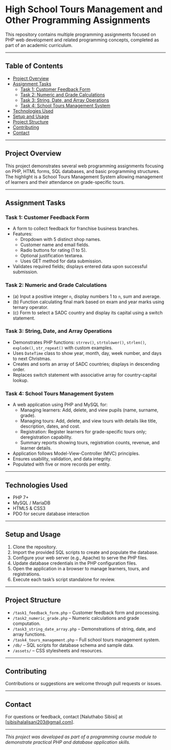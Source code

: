 # High School Tours Management and Other Programming Assignments

This repository contains multiple programming assignments focused on PHP web development and related programming concepts, completed as part of an academic curriculum.

---

## Table of Contents

- [Project Overview](#project-overview)
- [Assignment Tasks](#assignment-tasks)
  - [Task 1: Customer Feedback Form](#task-1-customer-feedback-form)
  - [Task 2: Numeric and Grade Calculations](#task-2-numeric-and-grade-calculations)
  - [Task 3: String, Date, and Array Operations](#task-3-string-date-and-array-operations)
  - [Task 4: School Tours Management System](#task-4-school-tours-management-system)
- [Technologies Used](#technologies-used)
- [Setup and Usage](#setup-and-usage)
- [Project Structure](#project-structure)
- [Contributing](#contributing)
- [Contact](#contact)

---

## Project Overview

This project demonstrates several web programming assignments focusing on PHP, HTML forms, SQL databases, and basic programming structures. The highlight is a School Tours Management System allowing management of learners and their attendance on grade-specific tours.

---

## Assignment Tasks

### Task 1: Customer Feedback Form

- A form to collect feedback for franchise business branches.
- Features:
  - Dropdown with 5 distinct shop names.
  - Customer name and email fields.
  - Radio buttons for rating (1 to 5).
  - Optional justification textarea.
  - Uses GET method for data submission.
- Validates required fields; displays entered data upon successful submission.

### Task 2: Numeric and Grade Calculations

- (a) Input a positive integer `n`, display numbers 1 to `n`, sum and average.
- (b) Function calculating final mark based on exam and year marks using ternary operator.
- (c) Form to select a SADC country and display its capital using a switch statement.

### Task 3: String, Date, and Array Operations

- Demonstrates PHP functions: `strrev()`, `strtolower()`, `strlen()`, `explode()`, `str_repeat()` with custom examples.
- Uses `DateTime` class to show year, month, day, week number, and days to next Christmas.
- Creates and sorts an array of SADC countries; displays in descending order.
- Replaces switch statement with associative array for country-capital lookup.

### Task 4: School Tours Management System

- A web application using PHP and MySQL for:
  - Managing learners: Add, delete, and view pupils (name, surname, grade).
  - Managing tours: Add, delete, and view tours with details like title, description, dates, and cost.
  - Registration: Register learners for grade-specific tours only; deregistration capability.
  - Summary reports showing tours, registration counts, revenue, and learner details.
- Application follows Model-View-Controller (MVC) principles.
- Ensures usability, validation, and data integrity.
- Populated with five or more records per entity.

---

## Technologies Used

- PHP 7+
- MySQL / MariaDB
- HTML5 & CSS3
- PDO for secure database interaction

---

## Setup and Usage

1. Clone the repository.
2. Import the provided SQL scripts to create and populate the database.
3. Configure your web server (e.g., Apache) to serve the PHP files.
4. Update database credentials in the PHP configuration files.
5. Open the application in a browser to manage learners, tours, and registrations.
6. Execute each task’s script standalone for review.

---

## Project Structure

- `/task1_feedback_form.php` – Customer feedback form and processing.
- `/task2_numeric_grade.php` – Numeric calculations and grade computation.
- `/task3_string_date_array.php` – Demonstrations of string, date, and array functions.
- `/task4_tours_management.php` – Full school tours management system.
- `/db/` – SQL scripts for database schema and sample data.
- `/assets/` – CSS stylesheets and resources.

---

## Contributing

Contributions or suggestions are welcome through pull requests or issues.

---

## Contact

For questions or feedback, contact [Naluthabo Sibisi] at [sibisihalalisani203@gmail.com].

---

*This project was developed as part of a programming course module to demonstrate practical PHP and database application skills.*
